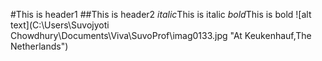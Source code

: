 #This is header1
##This is header2
*italic*This is italic
*bold*This is bold
![alt text](C:\Users\Suvojyoti Chowdhury\Documents\Viva\SuvoProf\imag0133.jpg "At Keukenhauf,The Netherlands") 

